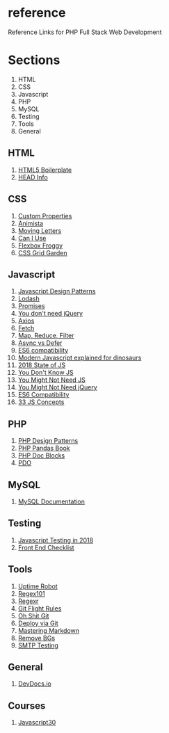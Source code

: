 # reference
Reference Links for PHP Full Stack Web Development 

Sections
======

1. HTML
2. CSS
3. Javascript
4. PHP
5. MySQL
6. Testing
7. Tools
8. General

HTML
------

1. [HTML5 Boilerplate](https://www.html5boilerplate.com)
2. [HEAD Info](https://gethead.info/)

CSS
------

1. [Custom Properties](https://www.smashingmagazine.com/2017/04/start-using-css-custom-properties/)
2. [Animista](http://animista.net/)
3. [Moving Letters](http://tobiasahlin.com/moving-letters/)
4. [Can I Use](https://caniuse.com/)
5. [Flexbox Froggy](https://flexboxfroggy.com/)
6. [CSS Grid Garden](https://cssgridgarden.com/)


Javascript
------
1. [Javascript Design Patterns](https://addyosmani.com/resources/essentialjsdesignpatterns/book/)
2. [Lodash](https://github.com/lodash/lodash)
3. [Promises](https://developers.google.com/web/fundamentals/primers/promises)
4. [You don't need jQuery](https://github.com/nefe/You-Dont-Need-jQuery)
5. [Axios](https://github.com/axios/axios)
6. [Fetch](https://developer.mozilla.org/en-US/docs/Web/API/Fetch_API)
7. [Map, Reduce, Filter](https://medium.com/poka-techblog/simplify-your-javascript-use-map-reduce-and-filter-bd02c593cc2d)
8. [Async vs Defer](https://www.growingwiththeweb.com/2014/02/async-vs-defer-attributes.html)
9. [ES6 compatibility](https://kangax.github.io/compat-table/es6/)
10. [Modern Javascript explained for dinosaurs](https://medium.com/the-node-js-collection/modern-javascript-explained-for-dinosaurs-f695e9747b70)
11. [2018 State of JS](https://2018.stateofjs.com/)
12. [You Don't Know JS](https://github.com/getify/You-Dont-Know-JS)
13. [You Might Not Need JS](http://youmightnotneedjs.com/)
14. [You Might Not Need jQuery](http://youmightnotneedjquery.com/)
15. [ES6 Compatibility](https://kangax.github.io/compat-table/es6/)
16. [33 JS Concepts](https://github.com/leonardomso/33-js-concepts)

PHP
------
1. [PHP Design Patterns](https://designpatternsphp.readthedocs.io/en/latest/README.html)
2. [PHP Pandas Book](https://daylerees.com/php-pandas/)
3. [PHP Doc Blocks](https://stackoverflow.com/questions/1310050/php-function-comments)
4. [PDO](https://phpdelusions.net/pdo)

MySQL
------
1. [MySQL Documentation](https://dev.mysql.com/doc/refman/5.7/en/)

Testing
------

1. [Javascript Testing in 2018](https://medium.com/welldone-software/an-overview-of-javascript-testing-in-2018-f68950900bc3)
2. [Front End Checklist](https://frontendchecklist.io/)


Tools
------
1. [Uptime Robot](https://uptimerobot.com/)
2. [Regex101](https://regex101.com/)
3. [Regexr](https://regexr.com/)
4. [Git Flight Rules](https://github.com/k88hudson/git-flight-rules)
5. [Oh Shit Git](https://ohshitgit.com/)
6. [Deploy via Git](https://coderwall.com/p/xczkaq/ftp-is-so-90-s-let-s-deploy-via-git-instead)
7. [Mastering Markdown](https://guides.github.com/features/mastering-markdown/)
8. [Remove BGs](https://www.remove.bg/)
9. [SMTP Testing](https://mailtrap.io/)

General
------

1. [DevDocs.io](https://devdocs.io/)

Courses
------
1. [Javascript30](https://javascript30.com)

